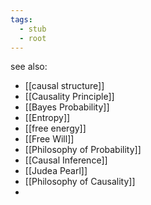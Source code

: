 ```yaml
---
tags:
  - stub
  - root
---
```


see also:
- [[causal structure]]
- [[Causality Principle]]
- [[Bayes Probability]]
- [[Entropy]]
- [[free energy]]
- [[Free Will]]
- [[Philosophy of Probability]]
- [[Causal Inference]]
- [[Judea Pearl]]
- [[Philosophy of Causality]]
- 